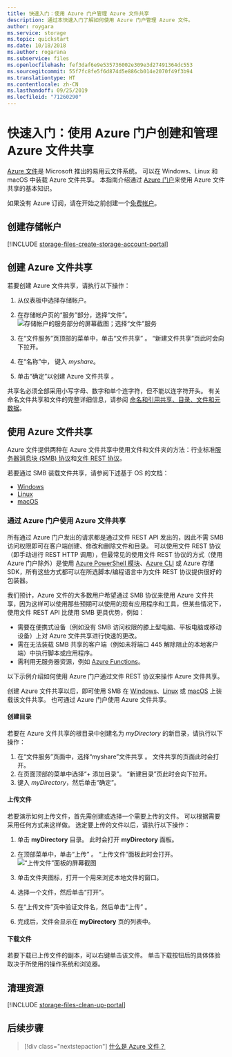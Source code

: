 ```yaml
---
title: 快速入门：使用 Azure 门户管理 Azure 文件共享
description: 通过本快速入门了解如何使用 Azure 门户管理 Azure 文件。
author: roygara
ms.service: storage
ms.topic: quickstart
ms.date: 10/18/2018
ms.author: rogarana
ms.subservice: files
ms.openlocfilehash: fef3daf6e9e535736002e309e3d27491364dc553
ms.sourcegitcommit: 55f7fc8fe5f6d874d5e886cb014e2070f49f3b94
ms.translationtype: HT
ms.contentlocale: zh-CN
ms.lasthandoff: 09/25/2019
ms.locfileid: "71260290"
---
```

# <a name="quickstart-create-and-manage-azure-file-shares-with-the-azure-portal"></a>快速入门：使用 Azure 门户创建和管理 Azure 文件共享 
[Azure 文件](storage-files-introduction.md)是 Microsoft 推出的易用云文件系统。 可以在 Windows、Linux 和 macOS 中装载 Azure 文件共享。 本指南介绍通过 [Azure 门户](https://portal.azure.com/)来使用 Azure 文件共享的基本知识。

如果没有 Azure 订阅，请在开始之前创建一个[免费帐户](https://azure.microsoft.com/free/?WT.mc_id=A261C142F)。

## <a name="create-a-storage-account"></a>创建存储帐户
[!INCLUDE [storage-files-create-storage-account-portal](../../../includes/storage-files-create-storage-account-portal.md)]

## <a name="create-an-azure-file-share"></a>创建 Azure 文件共享
若要创建 Azure 文件共享，请执行以下操作：

1. 从仪表板中选择存储帐户。
2. 在存储帐户页的“服务”部分，选择“文件”。  
    ![存储帐户的服务部分的屏幕截图；选择“文件”服务](media/storage-how-to-use-files-portal/create-file-share-1.png)

3. 在“文件服务”页顶部的菜单中，单击“文件共享”   。 “新建文件共享”页此时会向下拉开。 
4. 在“名称”中，  键入 *myshare*。
5. 单击“确定”以创建 Azure 文件共享  。

共享名必须全部采用小写字母、数字和单个连字符，但不能以连字符开头。 有关命名文件共享和文件的完整详细信息，请参阅 [命名和引用共享、目录、文件和元数据](https://docs.microsoft.com/rest/api/storageservices/Naming-and-Referencing-Shares--Directories--Files--and-Metadata)。

## <a name="use-your-azure-file-share"></a>使用 Azure 文件共享
Azure 文件提供两种在 Azure 文件共享中使用文件和文件夹的方法：行业标准[服务器消息块 (SMB) 协议](https://msdn.microsoft.com/library/windows/desktop/aa365233.aspx)和[文件 REST 协议](https://docs.microsoft.com/rest/api/storageservices/file-service-rest-api)。 

若要通过 SMB 装载文件共享，请参阅下述基于 OS 的文档：
- [Windows](storage-how-to-use-files-windows.md)
- [Linux](storage-how-to-use-files-linux.md)
- [macOS](storage-how-to-use-files-mac.md)

### <a name="using-an-azure-file-share-from-the-azure-portal"></a>通过 Azure 门户使用 Azure 文件共享
所有通过 Azure 门户发出的请求都是通过文件 REST API 发出的，因此不需 SMB 访问权限即可在客户端创建、修改和删除文件和目录。 可以使用文件 REST 协议（即手动进行 REST HTTP 调用），但最常见的使用文件 REST 协议的方式（使用 Azure 门户除外）是使用 [Azure PowerShell 模块](storage-how-to-use-files-powershell.md)、[Azure CLI](storage-how-to-use-files-cli.md) 或 Azure 存储 SDK，所有这些方式都可以在所选脚本/编程语言中为文件 REST 协议提供很好的包装器。 

我们预计，Azure 文件的大多数用户希望通过 SMB 协议来使用 Azure 文件共享，因为这样可以使用那些预期可以使用的现有应用程序和工具，但某些情况下，使用文件 REST API 比使用 SMB 更具优势，例如：

- 需要在便携式设备（例如没有 SMB 访问权限的膝上型电脑、平板电脑或移动设备）上对 Azure 文件共享进行快速的更改。
- 需在无法装载 SMB 共享的客户端（例如未将端口 445 解除阻止的本地客户端）中执行脚本或应用程序。
- 需利用无服务器资源，例如 [Azure Functions](../../azure-functions/functions-overview.md)。 

以下示例介绍如何使用 Azure 门户通过文件 REST 协议来操作 Azure 文件共享。 

创建 Azure 文件共享以后，即可使用 SMB 在 [Windows](storage-how-to-use-files-windows.md)、[Linux](storage-how-to-use-files-linux.md) 或 [macOS](storage-how-to-use-files-mac.md) 上装载该文件共享。 也可通过 Azure 门户使用 Azure 文件共享。 

#### <a name="create-a-directory"></a>创建目录
若要在 Azure 文件共享的根目录中创建名为 *myDirectory* 的新目录，请执行以下操作：

1. 在“文件服务”页面中，选择“myshare”文件共享   。 文件共享的页面此时会打开。
2. 在页面顶部的菜单中选择“+ 添加目录”。  “新建目录”页此时会向下拉开。 
3. 键入 *myDirectory*，然后单击“确定”。 

#### <a name="upload-a-file"></a>上传文件 
若要演示如何上传文件，首先需创建或选择一个需要上传的文件。 可以根据需要采用任何方式来这样做。 选定要上传的文件以后，请执行以下操作：

1. 单击 **myDirectory** 目录。 此时会打开 **myDirectory** 面板。
2. 在顶部菜单中，单击“上传”  。 “上传文件”面板此时会打开。   
    ![“上传文件”面板的屏幕截图](media/storage-how-to-use-files-portal/upload-file-1.png)

3. 单击文件夹图标，打开一个用来浏览本地文件的窗口。 
4. 选择一个文件，然后单击“打开”。  
5. 在“上传文件”页中验证文件名，然后单击“上传”   。
6. 完成后，文件会显示在 **myDirectory** 页的列表中。

#### <a name="download-a-file"></a>下载文件
若要下载已上传文件的副本，可以右键单击该文件。 单击下载按钮后的具体体验取决于所使用的操作系统和浏览器。

## <a name="clean-up-resources"></a>清理资源
[!INCLUDE [storage-files-clean-up-portal](../../../includes/storage-files-clean-up-portal.md)]

## <a name="next-steps"></a>后续步骤

> [!div class="nextstepaction"]
> [什么是 Azure 文件？](storage-files-introduction.md)
